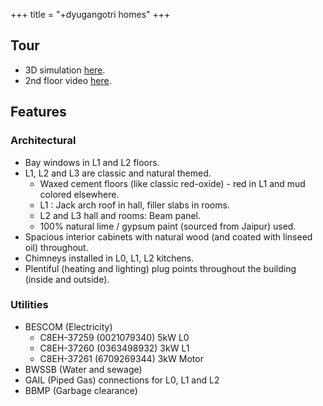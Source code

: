 +++
title = "+dyugangotri homes"
+++

## Tour
- 3D simulation [here](http://www.sweethome3d.com/viewHome.jsp?id=2232).
- 2nd floor video [here](https://youtu.be/ozi190bX_Zk).

## Features
### Architectural
- Bay windows in L1 and L2 floors.
- L1, L2 and L3 are classic and natural themed. 
  - Waxed cement floors (like classic red-oxide) - red in L1 and mud colored elsewhere.
  - L1 : Jack arch roof in hall, filler slabs in rooms.
  - L2 and L3 hall and rooms: Beam panel.
  - 100% natural lime / gypsum paint (sourced from Jaipur) used.
- Spacious interior cabinets with natural wood (and coated with linseed oil) throughout.
- Chimneys installed in L0, L1, L2 kitchens.
- Plentiful (heating and lighting) plug points throughout the building (inside and outside).

### Utilities
- BESCOM (Electricity)
    - C8EH-37259 (0021079340) 5kW L0
    - C8EH-37260 (0363498932) 3kW L1
    - C8EH-37261 (6709269344) 3kW Motor
- BWSSB (Water and sewage)
- GAIL (Piped Gas) connections for L0, L1 and L2
- BBMP (Garbage clearance)